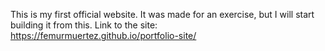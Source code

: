 This is my first official website. It was made for an exercise, but I will start building it from this.
Link to the site:   https://femurmuertez.github.io/portfolio-site/
